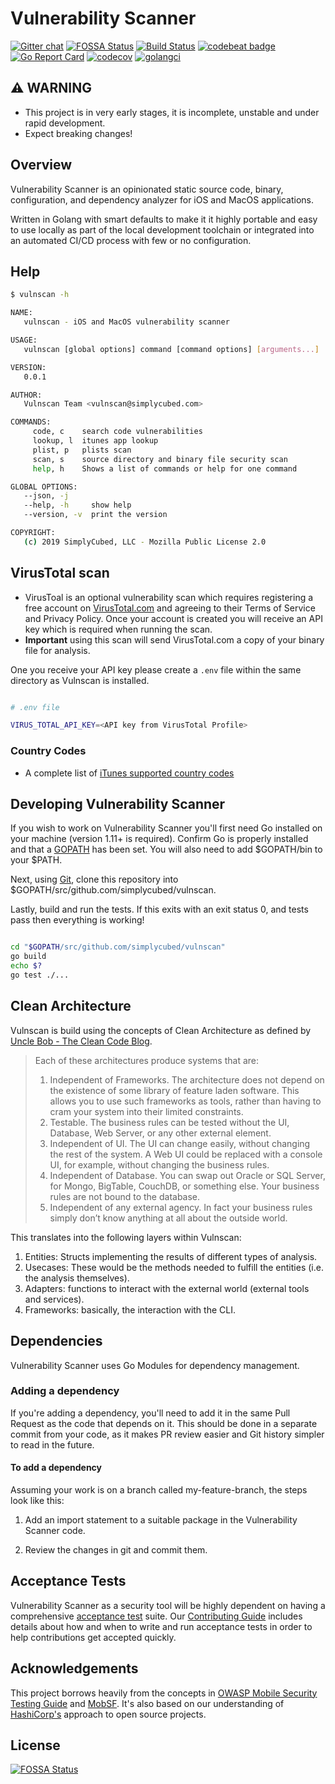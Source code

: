 # Vulnerability Scanner

[![Gitter chat](https://badges.gitter.im/simplycubed/Lobby.png)](https://gitter.im/simplycubed/Lobby)
[![FOSSA Status](https://app.fossa.com/api/projects/git%2Bgithub.com%2Fsimplycubed%2Fvulnscan.svg?type=shield)](https://app.fossa.com/projects/git%2Bgithub.com%2Fsimplycubed%2Fvulnscan?ref=badge_shield)
[![Build Status](https://travis-ci.org/simplycubed/vulnscan.svg?branch=master)](https://travis-ci.org/simplycubed/vulnscan)
[![codebeat badge](https://codebeat.co/badges/0e2f005f-0f2a-4add-a1f3-0f0e8900f32e)](https://codebeat.co/projects/github-com-simplycubed-vulnscan-master)
[![Go Report Card](https://goreportcard.com/badge/github.com/simplycubed/vulnscan)](https://goreportcard.com/report/github.com/simplycubed/vulnscan)
[![codecov](https://codecov.io/gh/simplycubed/vulnscan/branch/master/graph/badge.svg)](https://codecov.io/gh/simplycubed/vulnscan)
[![golangci](https://golangci.com/badges/github.com/simplycubed/vulnscan.svg)](https://golangci.com/r/github.com/simplycubed/vulnscan)

## :warning: **WARNING**

- This project is in very early stages, it is incomplete, unstable and under rapid development.
- Expect breaking changes!

## Overview

Vulnerability Scanner is an opinionated static source code, binary, configuration, and dependency analyzer for iOS and MacOS applications.

Written in Golang with smart defaults to make it it highly portable and easy to use locally as part of the local development toolchain or integrated into an automated CI/CD process with few or no configuration.

## Help

```bash
$ vulnscan -h

NAME:
   vulnscan - iOS and MacOS vulnerability scanner

USAGE:
   vulnscan [global options] command [command options] [arguments...]

VERSION:
   0.0.1

AUTHOR:
   Vulnscan Team <vulnscan@simplycubed.com>

COMMANDS:
     code, c    search code vulnerabilities
     lookup, l  itunes app lookup
     plist, p   plists scan
     scan, s    source directory and binary file security scan
     help, h    Shows a list of commands or help for one command

GLOBAL OPTIONS:
   --json, -j
   --help, -h     show help
   --version, -v  print the version

COPYRIGHT:
   (c) 2019 SimplyCubed, LLC - Mozilla Public License 2.0

```

## VirusTotal scan

- VirusToal is an optional vulnerability scan which requires registering a free account on [VirusTotal.com](https://www.virustotal.com/gui/join-us) and agreeing to their Terms of Service and Privacy Policy. Once your account is created you will receive an API key which is required when running the scan.
- **Important** using this scan will send VirusTotal.com a copy of your binary file for analysis.

One you receive your API key please create a `.env` file within the same directory as Vulnscan is installed.

```bash

# .env file

VIRUS_TOTAL_API_KEY=<API key from VirusTotal Profile>

```


### Country Codes

- A complete list of [iTunes supported country codes](https://github.com/simplycubed/vulnscan/blob/master/ITUNES_COUNTRY_CODES)

## Developing Vulnerability Scanner

If you wish to work on Vulnerability Scanner you'll first need Go installed on your machine (version 1.11+ is required). Confirm Go is properly installed and that a [GOPATH](https://golang.org/doc/code.html#GOPATH) has been set. You will also need to add $GOPATH/bin to your $PATH.

Next, using [Git](https://git-scm.com/), clone this repository into $GOPATH/src/github.com/simplycubed/vulnscan.

Lastly, build and run the tests. If this exits with an exit status 0, and tests pass then everything is working!

```bash

cd "$GOPATH/src/github.com/simplycubed/vulnscan"
go build
echo $?
go test ./...

```

## Clean Architecture

Vulnscan is build using the concepts of Clean Architecture as defined by [Uncle Bob - The Clean Code Blog](https://blog.cleancoder.com/uncle-bob/2012/08/13/the-clean-architecture.html).

> Each of these architectures produce systems that are:
>
> 1. Independent of Frameworks. The architecture does not depend on the existence of some library of feature laden software. This allows you to use such frameworks as tools, rather than having to cram your system into their limited constraints.
> 1. Testable. The business rules can be tested without the UI, Database, Web Server, or any other external element.
> 1. Independent of UI. The UI can change easily, without changing the rest of the system. A Web UI could be replaced with a console UI, for example, without changing the business rules.
> 1. Independent of Database. You can swap out Oracle or SQL Server, for Mongo, BigTable, CouchDB, or something else. Your business rules are not bound to the database.
> 1. Independent of any external agency. In fact your business rules simply don’t know anything at all about the outside world.

This translates into the following layers within Vulnscan:

1. Entities: Structs implementing the results of different types of analysis.
2. Usecases: These would be the methods needed to fulfill the entities (i.e. the analysis themselves).
3. Adapters: functions to interact with the external world (external tools and services).
4. Frameworks: basically, the interaction with the CLI.

## Dependencies

Vulnerability Scanner uses Go Modules for dependency management.

### Adding a dependency

If you're adding a dependency, you'll need to add it in the same Pull Request as the code that depends on it. This should be done in a separate commit from your code, as it makes PR review easier and Git history simpler to read in the future.

#### To add a dependency

Assuming your work is on a branch called my-feature-branch, the steps look like this:

1. Add an import statement to a suitable package in the Vulnerability Scanner code.

2. Review the changes in git and commit them.

## Acceptance Tests

Vulnerability Scanner as a security tool will be highly dependent on having a comprehensive [acceptance test](https://en.wikipedia.org/wiki/Acceptance_testing) suite. Our [Contributing Guide](https://github.com/simplycubed/vulnscan/blob/master/.github/CONTRIBUTING.md) includes details about how and when to write and run acceptance tests in order to help contributions get accepted quickly.

## Acknowledgements

This project borrows heavily from the concepts in [OWASP Mobile Security Testing Guide](https://www.owasp.org/index.php/OWASP_Mobile_Security_Testing_Guide) and [MobSF](https://github.com/MobSF/Mobile-Security-Framework-MobSF). It's also based on our understanding of [HashiCorp's](https://github.com/hashicorp/) approach to open source projects.

## License

[![FOSSA Status](https://app.fossa.com/api/projects/git%2Bgithub.com%2Fsimplycubed%2Fvulnscan.svg?type=large)](https://app.fossa.com/projects/git%2Bgithub.com%2Fsimplycubed%2Fvulnscan?ref=badge_large)

